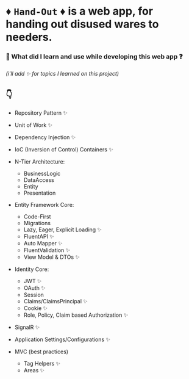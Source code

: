 # :diamonds: `Hand-Out` :diamonds: is a web app, for handing out disused wares to needers.

### :beginner: What did I learn and use while developing this web app :question:
###### (i'll add :sparkles: for topics I learned on this project)
## :point_down:

* Repository Pattern :sparkles:
* Unit of Work :sparkles:
* Dependency Injection :sparkles:
* IoC (Inversion of Control) Containers :sparkles:

* N-Tier Architecture:
    * BusinessLogic
    * DataAccess
    * Entity
    * Presentation

* Entity Framework Core:
    * Code-First
    * Migrations
    * Lazy, Eager, Explicit Loading :sparkles:
    * FluentAPI :sparkles:
    * Auto Mapper :sparkles:
    * FluentValidation :sparkles:
    * View Model & DTOs :sparkles:

* Identity Core:
    * JWT :sparkles:
    * OAuth :sparkles:
    * Session
    * Claims/ClaimsPrincipal :sparkles:
    * Cookie :sparkles:
    * Role, Policy, Claim based Authorization :sparkles:

* SignalR :sparkles:

* Application Settings/Configurations :sparkles:

* MVC (best practices)
    * Tag Helpers :sparkles:
    * Areas :sparkles:
